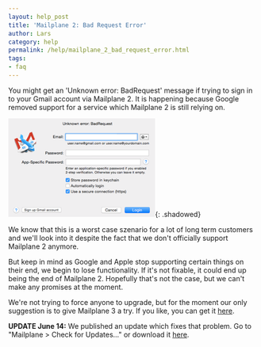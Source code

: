 ```yaml
---
layout: help_post
title: 'Mailplane 2: Bad Request Error'
author: Lars
category: help
permalink: /help/mailplane_2_bad_request_error.html
tags:
- faq
---
```


You might get an 'Unknown error: BadRequest' message if trying to sign in to your Gmail account via Mailplane 2. It is happening because Google removed support for a service which Mailplane 2 is still relying on.

![](/assets/help/2015-06-01-mailplane_2_bad_request_error/sign_in_dialog.png){: .shadowed}

We know that this is a worst case szenario for a lot of long term customers and we'll look into it despite the fact that we don't officially support Mailplane 2 anymore.

But keep in mind as Google and Apple stop supporting certain things on their end, we begin to lose functionality. If it's not fixable, it could end up being the end of Mailplane 2. Hopefully that's not the case, but we can't make any promises at the moment.

We're not trying to force anyone to upgrade, but for the moment our only suggestion is to give Mailplane 3 a try. If you like, you can get it [here](http://mailplaneapp.com).

**UPDATE June 14:** We published an update which fixes that problem. Go to "Mailplane > Check for Updates..." or download it <a href="http://mailplaneapp.com/download">here</a>.